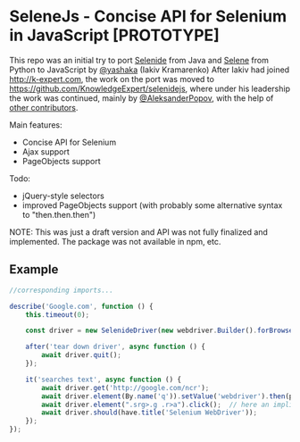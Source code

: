 # SeleneJs - Concise API for Selenium in JavaScript [PROTOTYPE]

This repo was an initial try to port [Selenide](http://selenide.org/) from Java and [Selene](https://github.com/yashaka/selene) from Python to JavaScript by [@yashaka](https://github.com/yashaka) (Iakiv Kramarenko)
After Iakiv had joined http://k-expert.com, the work on the port was moved to https://github.com/KnowledgeExpert/selenidejs, where under his leadership the work was continued, mainly by [@AleksanderPopov](https://github.com/AleksanderPopov), with the help of [other contributors](https://github.com/KnowledgeExpert/selenidejs/graphs/contributors).

Main features:
- Concise API for Selenium
- Ajax support
- PageObjects support

Todo:
- jQuery-style selectors
- improved PageObjects support (with probably some alternative syntax to "then.then.then")

NOTE: This was just a draft version and API was not fully finalized and implemented. The package was not available in npm, etc.

## Example

```typescript
//corresponding imports...

describe('Google.com', function () {
    this.timeout(0);

    const driver = new SelenideDriver(new webdriver.Builder().forBrowser('firefox').build(), new Configuration());

    after('tear down driver', async function () {
        await driver.quit();
    });

    it('searches text', async function () {
        await driver.get('http://google.com/ncr');
        await driver.element(By.name('q')).setValue('webdriver').then(pressEnter);
        await driver.element(".srg>.g .r>a").click();  // here an implicit wait for visibility of first result is included
        await driver.should(have.title('Selenium WebDriver'));
    });
});

```
